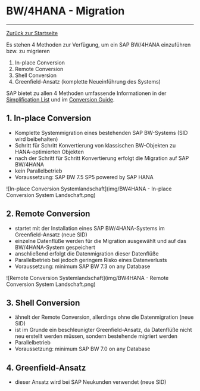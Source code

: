 # BW/4HANA - Migration
---

[Zurück zur Startseite](https://wolfgangzeller.github.io/ABAP-for-SAP-BW/)

Es stehen 4 Methoden zur Verfügung, um ein SAP BW/4HANA einzuführen bzw. zu migrieren
1. In-place Conversion
2. Remote Conversion
3. Shell Conversion
4. Greenfield-Ansatz (komplette Neueinführung des Systems)

SAP bietet zu allen 4 Methoden umfassende Informationen in der [Simplification List](https://help.sap.com/doc/590752e646cc4b15a9092f32353b209a/1.0/en-US/SAP_BW4HANA_10_Simplification_List.pdf) und im [Conversion Guide](https://help.sap.com/doc/c3f4454877614bc7b9e85ae1f9d1d2c7/1.0/en-US/SAP_BW4HANA_10_Conversion_Guide.pdf).

## 1. In-place Conversion
- Komplette Systemmigration eines bestehenden SAP BW-Systems (SID wird beibehalten)
- Schritt für Schritt Konvertierung von klassischen BW-Objekten zu HANA-optimierten Objekten
- nach der Schritt für Schritt Konvertierung erfolgt die Migration auf SAP BW/4HANA
- kein Parallelbetrieb
- Voraussetzung: SAP BW 7.5 SP5 powered by SAP HANA

![In-place Conversion Systemlandschaft](img/BW4HANA - In-place Conversion System Landschaft.png)

## 2. Remote Conversion
- startet mit der Installation eines SAP BW/4HANA-Systems im Greenfield-Ansatz (neue SID)
- einzelne Datenflüße werden für die Migration ausgewählt und auf das BW/4HANA-System gespeichert
- anschließend erfolgt die Datenmigration dieser Datenflüße
- Parallelbetrieb bei jedoch geringem Risko eines Datenverlusts
- Voraussetzung: minimum SAP BW 7.3 on any Database

![Remote Conversion Systemlandschaft](img/BW4HANA - Remote Conversion System Landschaft.png)

## 3. Shell Conversion
- ähnelt der Remote Conversion, allerdings ohne die Datenmigration (neue SID)
- ist im Grunde ein beschleunigter Greenfield-Ansatz, da Datenflüße nicht neu erstellt werden müssen, sondern bestehende migriert werden
- Parallelbetrieb
- Voraussetzung: minimum SAP BW 7.0 on any Database

## 4. Greenfield-Ansatz
- dieser Ansatz wird bei SAP Neukunden verwendet (neue SID)
